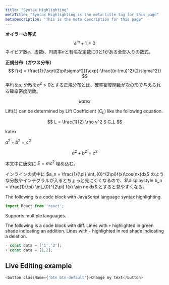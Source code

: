```yaml
---
title: "Syntax Highlighting"
metaTitle: "Syntax Highlighting is the meta title tag for this page"
metaDescription: "This is the meta description for this page"
---
```


**オイラーの等式**
$$
e^{i\pi}+1= 0
$$
ネイピア数$e$、虚数$i$、円周率$\pi$と有名な定数に$0$と$1$がある全部入りの数式。

**正規分布（ガウス分布）**
$$
f(x) = \frac{1}{\sqrt{2\pi\sigma^2}}\exp{-\frac{(x-\mu)^2}{2\sigma^2}}
$$
平均を$\mu$, 分散を$\sigma^2 \gt 0$とする正規分布とは、確率密度関数が次の形で与えられる確率密度関数。

$$ katex $$

Lift($L$) can be determined by Lift Coefficient ($C_L$) like the following equation.

$$
L = \frac{1}{2} \rho v^2 S C_L
$$

katex

$a^2 + b^2 = c^2$

$$
a^2 + b^2 = c^2
$$

本文中に唐突に $E = mc^2$ 埋め込む。

インラインの式中に $a_n = \frac{1}{\pi} \int_{0}^{2\pi}f(x)\cos(nx)dx$ のような分数やインテグラルが入るとちょっと見にくくなるので、$\displaystyle b_n = \frac{1}{\pi} \int_{0}^{2\pi} f(x) \sin nx dx$ とすると見やすくなる。


The following is a code block with JavaScript language syntax highlighting.

```javascript
import React from 'react';
```

Supports multiple languages.

The following is a code block with diff. Lines with `+` highlighted in green shade indicating an addition. Lines with `-` highlighted in red shade indicating a deletion.

```javascript
- const data = ['1','2'];
+ const data = [1,2];
```

## Live Editing example

```javascript react-live=true
<button className={'btn btn-default'}>Change my text</button>
```
